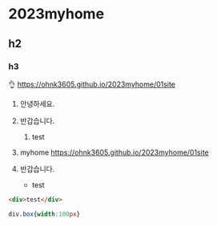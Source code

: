 # 2023myhome
## h2
### h3
👌
https://ohnk3605.github.io/2023myhome/01site
1. 안녕하세요.
1. 반갑습니다.
   1. test

1. myhome https://ohnk3605.github.io/2023myhome/01site
1. 반갑습니다.
   - test

``` html
<div>test</div>
 ``` 

```css
div.box{width:100px}
```
